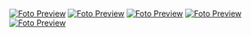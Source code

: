 [![Foto Preview](fotos/1001-1100.avif)](https://20essentials.github.io/1001-1100/)
[![Foto Preview](fotos/901-1000.avif)](https://20essentials.github.io/901-1000/)
[![Foto Preview](fotos/801-900.avif)](https://20essentials.github.io/801-900/)
[![Foto Preview](fotos/301-400.avif)](https://20essentials.github.io/301-400/)
[![Foto Preview](fotos/601-700.avif)](https://20essentials.github.io/601-700/) 
<!-- [![Foto Preview](fotos/701-800.avif)](https://20essentials.github.io/701-800/) -->
<!-- [![Foto Preview](fotos/501-600.avif)](https://20essentials.github.io/501-600/)
-->
<!-- [![Foto Preview](fotos/401-500.avif)](https://20essentials.github.io/401-500/) -->
<!-- [![Foto Preview](fotos/201-300.avif)](https://20essentials.github.io/201-300/) -->
<!-- [![Foto Preview](fotos/101-200.avif)](https://20essentials.github.io/101-200/)
[![Foto Preview](fotos/001-100.avif)](https://20essentials.github.io/001-100/) -->

  
